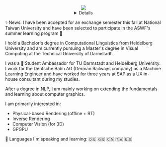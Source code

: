 <div align="center">
  <a href="https://github.com/pixelsandpointers">
    <img src="http://github-profile-summary-cards.vercel.app/api/cards/profile-details?username=benjaminbeilharz&theme=tokyonight"/>
  </a>
 <details>
  <a href="https://github.com/pixelsandpointers">
    <img src="https://github-readme-stats.vercel.app/api/top-langs/?username=benjaminbeilharz&size_weight=0.5&count_weight=0.5&exclude_repo=&hide=jupyter%20notebook,vim%20script,cmake,makefile,batchfile,plsql,emacs%20lisp,css,html&theme=tokyonight" />
  </a>
  <a href="https://github.com/pixelsandpointers">
    <img src="https://github-readme-streak-stats.herokuapp.com/?user=benjaminbeilharz&hide_border=true&card_width=338&theme=tokyonight" />
  </a>
  <a href="https://github.com/pixelsandpointers">
    <img src="http://github-profile-summary-cards.vercel.app/api/cards/stats?username=benjaminbeilharz&theme=tokyonight" />
  </a>
  
 </details>
</div>

✨News: I have been accepted for an exchange semester this fall at National Taiwan University and have been selected to participate in the ASWF's summer learning program 🥳  

I hold a Bachelor's degree in Computational Linguistics from Heidelberg University and am currently pursuing a Master's degree in Visual Computing at the Technical University of Darmstadt. 

I was a 🤗 Student Ambassador for TU Darmstadt and Heidelberg University. 
I work for the Deutsche Bahn AG (German Railways company) as a Machine Learning Engineer
and have worked for three years at SAP as a UX in-house consultant during my studies.

After a degree in NLP, I am mainly working on extending the fundamentals and learning about computer graphics.

I am primarily interested in:
- Physical-based Rendering (offline + RT)
- Inverse Rendering
- Computer Vision (for 3D)
- GPGPU


💬 Languages I'm speaking and learning: 🇩🇪 🇬🇧 🇨🇳 🇹🇼 🇪🇸


